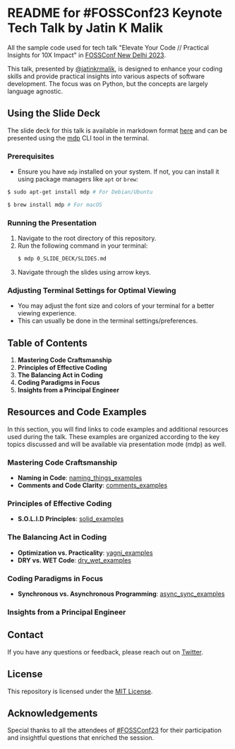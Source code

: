 # README for #FOSSConf23 Keynote Tech Talk by Jatin K Malik
All the sample code used for tech talk "Elevate Your Code // Practical Insights for 10X Impact" in [FOSSConf New Delhi 2023](https://web.archive.org/web/20231111195115/https://conference.fosscu.org/). 

This talk, presented by [@jatinkrmalik](https://twitter.com/jatinkrmalik), is designed to enhance your coding skills and provide practical insights into various aspects of software development. The focus was on Python, but the concepts are largely language agnostic.

## Using the Slide Deck
The slide deck for this talk is available in markdown format [here](0_SLIDE_DECK/SLIDES.md) and can be presented using the [mdp](https://github.com/visit1985/mdp) CLI tool in the terminal. 

### Prerequisites
- Ensure you have `mdp` installed on your system. If not, you can install it using package managers like `apt` or `brew`:
```sh
$ sudo apt-get install mdp # For Debian/Ubuntu

$ brew install mdp # For macOS
```

### Running the Presentation
1. Navigate to the root directory of this repository.
2. Run the following command in your terminal:
   ```sh
   $ mdp 0_SLIDE_DECK/SLIDES.md
   ```
3. Navigate through the slides using arrow keys.

### Adjusting Terminal Settings for Optimal Viewing
- You may adjust the font size and colors of your terminal for a better viewing experience. 
- This can usually be done in the terminal settings/preferences.


## Table of Contents
1. **Mastering Code Craftsmanship**
2. **Principles of Effective Coding**
3. **The Balancing Act in Coding**
4. **Coding Paradigms in Focus**
5. **Insights from a Principal Engineer**

## Resources and Code Examples
In this section, you will find links to code examples and additional resources used during the talk. These examples are organized according to the key topics discussed and will be available via presentation mode (mdp) as well.

### Mastering Code Craftsmanship
- **Naming in Code**: [naming_things_examples](/1_naming_things/)
- **Comments and Code Clarity**: [comments_examples](/2_comments/)

### Principles of Effective Coding
- **S.O.L.I.D Principles**: [solid_examples](/4_solid/)

### The Balancing Act in Coding
- **Optimization vs. Practicality**: [yagni_examples](/5_yagni/)
- **DRY vs. WET Code**: [dry_wet_examples](/6_dry_or_wet/)

### Coding Paradigms in Focus
- **Synchronous vs. Asynchronous Programming**: [async_sync_examples](/7_async_vs_sync/)

### Insights from a Principal Engineer


## Contact
If you have any questions or feedback, please reach out on [Twitter](https://twitter.com/jatinkrmalik).

## License
This repository is licensed under the [MIT License](LICENSE.md).

## Acknowledgements
Special thanks to all the attendees of [#FOSSConf23](https://conference.fosscu.org) for their participation and insightful questions that enriched the session.
